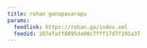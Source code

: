 ```yaml
---
title: rohan ganapavarapu
params:
  feedlink: https://rohan.ga/index.xml
  feedid: 287efaff8895da90c7fff17d7f191a37
---
```

